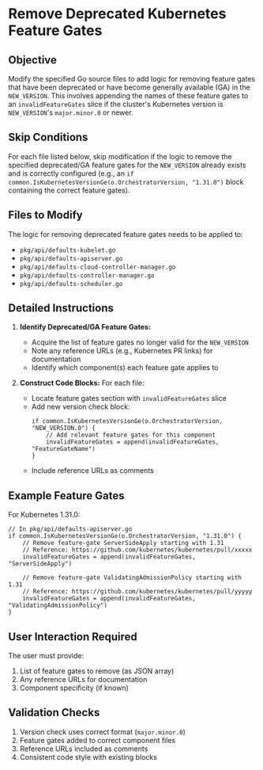# Remove Deprecated Kubernetes Feature Gates

## Objective

Modify the specified Go source files to add logic for removing feature gates that have been deprecated or have become generally available (GA) in the `NEW_VERSION`. This involves appending the names of these feature gates to an `invalidFeatureGates` slice if the cluster's Kubernetes version is `NEW_VERSION`'s `major.minor.0` or newer.

## Skip Conditions

For each file listed below, skip modification if the logic to remove the specified deprecated/GA feature gates for the `NEW_VERSION` already exists and is correctly configured (e.g., an `if common.IsKubernetesVersionGe(o.OrchestratorVersion, "1.31.0")` block containing the correct feature gates).

## Files to Modify

The logic for removing deprecated feature gates needs to be applied to:

- `pkg/api/defaults-kubelet.go`
- `pkg/api/defaults-apiserver.go`
- `pkg/api/defaults-cloud-controller-manager.go`
- `pkg/api/defaults-controller-manager.go`
- `pkg/api/defaults-scheduler.go`

## Detailed Instructions

1. **Identify Deprecated/GA Feature Gates:**

   - Acquire the list of feature gates no longer valid for the `NEW_VERSION`
   - Note any reference URLs (e.g., Kubernetes PR links) for documentation
   - Identify which component(s) each feature gate applies to

2. **Construct Code Blocks:**
   For each file:
   - Locate feature gates section with `invalidFeatureGates` slice
   - Add new version check block:
     ```golang
     if common.IsKubernetesVersionGe(o.OrchestratorVersion, "NEW_VERSION.0") {
         // Add relevant feature gates for this component
         invalidFeatureGates = append(invalidFeatureGates, "FeatureGateName")
     }
     ```
   - Include reference URLs as comments

## Example Feature Gates

For Kubernetes 1.31.0:

```golang
// In pkg/api/defaults-apiserver.go
if common.IsKubernetesVersionGe(o.OrchestratorVersion, "1.31.0") {
    // Remove feature-gate ServerSideApply starting with 1.31
    // Reference: https://github.com/kubernetes/kubernetes/pull/xxxxx
    invalidFeatureGates = append(invalidFeatureGates, "ServerSideApply")

    // Remove feature-gate ValidatingAdmissionPolicy starting with 1.31
    // Reference: https://github.com/kubernetes/kubernetes/pull/yyyyy
    invalidFeatureGates = append(invalidFeatureGates, "ValidatingAdmissionPolicy")
}
```

## User Interaction Required

The user must provide:

1. List of feature gates to remove (as JSON array)
2. Any reference URLs for documentation
3. Component specificity (if known)

## Validation Checks

1. Version check uses correct format (`major.minor.0`)
2. Feature gates added to correct component files
3. Reference URLs included as comments
4. Consistent code style with existing blocks
